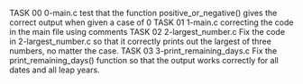 TASK 00 0-main.c test that the function positive_or_negative() gives the correct output when given a case of 0 TASK 01 1-main.c correcting the code in the main file using comments TASK 02 2-largest_number.c Fix the code in 2-largest_number.c so that it correctly prints out the largest of three numbers, no matter the case. TASK 03 3-print_remaining_days.c Fix the print_remaining_days() function so that the output works correctly for all dates and all leap years.
